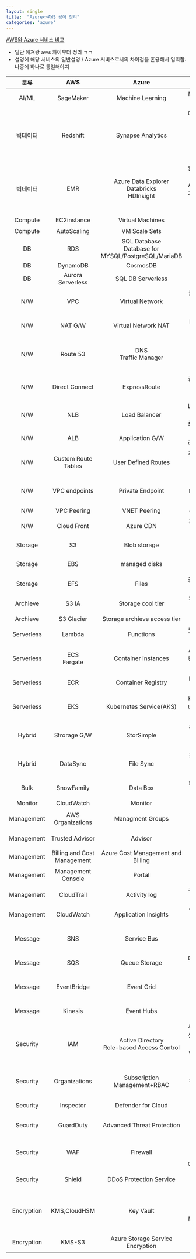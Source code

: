 ```yaml
---
layout: single
title:  "Azure<>AWS 용어 정리"
categories: 'azure'
---
```


[AWS와 Azure 서비스 비교](https://docs.microsoft.com/ko-kr/azure/architecture/aws-professional/services)

- 일단 애져랑 aws 차이부터 정리 ㄱㄱ
- 설명에 해당 서비스의 일반설명 / Azure 서비스로서의 차이점을 혼용해서 입력함. 나중에 하나로 통일해야지


| 분류 | AWS | Azure | Description |
|:---:|:---:|:---:|:---:|
|AI/ML|SageMaker|Machine Learning|ML을 배포,관리 자동화|
|빅데이터|Redshift|Synapse Analytics|대규모 병렬처리 활용, 페타바이트 규모의 데이터의 쿼리를 실행하는 데이터 웨어하우스|
|빅데이터|EMR|Azure Data Explorer<br>Databricks<br>HDInsight|완전관리형 분석플랫폼<br>Apache Spark 기반 분석플랫폼<br>관리형 Hadoop|
|Compute|EC2instance|Virtual Machines|말할것도 없다|
|Compute|AutoScaling|VM Scale Sets|ㅁㅎㄱㄷ ㅇㄷ|
|DB|RDS|SQL Database<br>Database for MYSQL/PostgreSQL/MariaDB|SQL DB|
|DB|DynamoDB|CosmosDB|NoSQL DB|
|DB|Aurora Serverless|SQL DB Serverless|서버리스 RDB|
|N/W|VPC|Virtual Network|클라우드상에서 구현된 격리된 폐쇄망|
|N/W|NAT G/W|Virtual Network NAT|NAT 서비스 제공|
|N/W|Route 53|DNS<br>Traffic Manager|DNS관리서비스<br>DNS기반라우팅+Failover|
|N/W|Direct Connect|ExpressRoute|공용망을 통하지않은, 지정사설망|
|N/W|NLB|Load Balancer|L4(TCP/UDP),리전간/전세계 로드밸런싱 지원|
|N/W|ALB|Application G/W|L7, SSL/쿠키/라운드로빈 지원|
|N/W|Custom Route Tables|User Defined Routes|추가적으로 설장한 라우팅 테이블|
|N/W|VPC endpoints|Private Endpoint|애져서비스의 MS백본N/W과의 사설 연결|
|N/W|VPC Peering|VNET Peering|복수의 VN연결|
|N/W|Cloud Front|Azure CDN|정적데이터빠르게|
|Storage|S3|Blob storage|객체 저장소(Object sto.)|
|Storage|EBS|managed disks|VM용 SSD 스토리지|
|Storage|EFS|Files|공유되는 파일시스템|
|Archieve|S3 IA|Storage cool tier|접근자주안하는저장소|
|Archieve|S3 Glacier|Storage archieve access tier|기록보관소|
|Serverless|Lambda|Functions|코드기반 서버리스|
|Serverless|ECS<br>Fargate|Container Instances|Azure환경에서 컨테이너 구동환경|
|Serverless|ECR|Container Registry|Docker 이미지 레포지토리|
|Serverless|EKS|Kubernetes Service(AKS)|k8s기반 컨테이너 오케트스트레이션|
|Hybrid|Strorage G/W|StorSimple|온프렘-VPC간 파일접근 및 공유|
|Hybrid|DataSync|File Sync|온프렘-VPC간 데이터 복제 및 동기화|
|Bulk|SnowFamily|Data Box|페타바이트+ 데이터 전송|
|Monitor|CloudWatch|Monitor|서버지표수집|
|Management|AWS Organizations|Managment Groups|리소스와 구독 관리|
|Management|Trusted Advisor|Advisor|결함탐지&모범사례 제공|
|Management|Billing and Cost Management|Azure Cost Management and Billing|비용 관리|
|Management|Management Console|Portal|GUI, 클라우드 관리|
|Management|CloudTrail|Activity log|구독수준의 지표수집|
|Management|CloudWatch|Application Insights|앱 성능 수준 관리인듯|
|Message|SNS|Service Bus|발행자/구독자 기반 메세지 발송|
|Message|SQS|Queue Storage|디커플링 메세지 큐잉|
|Message|EventBridge|Event Grid|발행/구독 기반 이벤트 라우팅 서비스|
|Message|Kinesis|Event Hubs|실시간 데이터 수집,전달|
|Security|IAM|Active Directory<br>Role-based Access Control|사용자와 그룹을 생성하여 권한관리<br>역할기반접근관리|
|Security|Organizations|Subscription Management+RBAC|다계정에 대한 정책 및 권한 관리|
|Security|Inspector|Defender for Cloud|내부 취약점 파악|
|Security|GuardDuty|Advanced Threat Protection|외부 공격 감지 및 조사|
|Security|WAF|Firewall|Web Applicaion Firewall 웹 앱에대한 공격방어|
|Security|Shield|DDoS Protection Service|DDOS 특화 방어|
|Encryption|KMS,CloudHSM|Key Vault|암호화키관리/Hardware Sec. Module(HSM)에 저장|
|Encryption|KMS-S3|Azure Storage Service Encryption|키 기반 저장소 암호화|